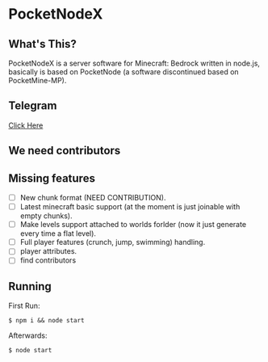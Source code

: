 # PocketNodeX

## What's This?
PocketNodeX is a server software for Minecraft: Bedrock written in node.js, basically is based on PocketNode (a software discontinued based on PocketMine-MP).

## Telegram
[Click Here](https://t.me/PocketNodeX)

## We need contributors

## Missing features
- [ ] New chunk format (NEED CONTRIBUTION).
- [ ] Latest minecraft basic support (at the moment is just joinable with empty chunks).
- [ ] Make levels support attached to worlds forlder (now it just generate every time a flat level).
- [ ] Full player features (crunch, jump, swimming) handling.
- [ ] player attributes.
- [ ] find contributors

## Running
First Run:
```
$ npm i && node start
```

Afterwards:
```
$ node start

